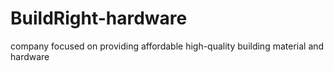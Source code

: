# BuildRight-hardware
company focused on providing affordable high-quality building material and hardware
